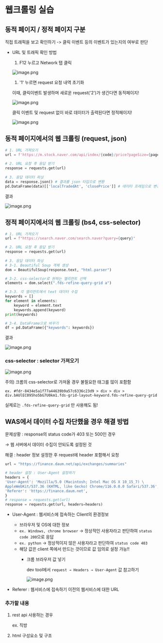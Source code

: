 # 웹크롤링 실습

## 동적 페이지 / 정적 페이지 구분

직접 트래픽을 보고 확인하기
-> 클릭 이벤트 등의 이벤트가 있는지의 여부로 판단

- URL 및 트래픽 확인 방법
    1. F12 누르고 Network 탭 클릭
    
    ![image.png](images/image%201.png)
    
    1. '1' 누르면 request 요청 내역 초기화
    
    이때, 클릭이벤트 발생하며 새로운 request('2')가 생긴다면 동적페이지!
    
    ![image.png](images/image%202.png)
    
    클릭 이벤트 및 request 없이 바로 데이터가 출력된다면 정적페이지!
    
    ![image.png](images/image%203.png)
    

## 동적 페이지에서의 웹 크롤링 (request, json)

```python
# 1. URL 가져오기
url = f'https://m.stock.naver.com/api/index/{code}/price?pageSize={page_size}&page={page}'
    
# 2. URL 요청 후 응답 받기
response = requests.get(url)
    
# 3. 응답 데이터 파싱
data = response.json() # 결과를 json 타입으로 변환
pd.DataFrame(data)[['localTradedAt', 'closePrice']] # 데이터 프레임으로 변경 및 원하는 데이터 추출
```

결과

![image.png](images/image%204.png)

## 정적 페이지에서의 웹 크롤링 (bs4, css-selector)

```python
# 1. URL 가져오기
url = f"https://search.naver.com/search.naver?query={query}"

# 2. URL 요청 후 응답 받기
response = requests.get(url)
    
# 3. 응답 데이터 파싱
# 3-1. Beautiful Soup 객체 생성
dom = BeautifulSoup(response.text, "html.parser")

# 3-2. css-selector로 원하는 엘리먼트 선택
elements = dom.select(".fds-refine-query-grid a")

# 3-3. 각 엘리먼트에서 text 데이터 수집
keywords = []
for element in elements:
    keyword = element.text
    keywords.append(keyword)
print(keywords)

# 3-4. DataFrame으로 바꾸기
df = pd.DataFrame({"keywords": keywords})
```

결과

![image.png](images/image%205.png)

### css-selector : selector 가져오기
    
![image.png](images/image%206.png)
    
주의) 크롬의 css-selector로 가져올 경우 불필요한 태그를 많이 포함함
```    
ex. #fdr-8434e5a1f77a44639b9a57c6336c23d9 > div > div > div.bAUlEC095ho5bG7U0km1.fds-grid-layout-keyword.fds-refine-query-grid
```

실제로는 `.fds-refine-query-grid` 만 사용해도 됨!
    

## WAS에서 데이터 수집 차단했을 경우 해결 방법

문제상황 : response의 status code가 403 또는 500인 경우

→ 웹 서버에서 데이터 수집이 안되도록 설정된 것

해결 : header 정보 설정한 후 request에 header 포함해서 요청

```python
url = "https://finance.daum.net/api/exchanges/summaries"

# header 설정 : User-Agent 설정하기
headers = {
'User-Agent': 'Mozilla/5.0 (Macintosh; Intel Mac OS X 10_15_7) \
AppleWebKit/537.36 (KHTML, like Gecko) Chrome/116.0.0.0 Safari/537.36',
'Referer': 'https://finance.daum.net',
}
# response = requests.get(url)
response = requests.get(url, headers=headers)
```

- User-Agent : 웹서비스에 접속하는 Client의 환경정보
    - 브라우저 및 OS에 대한 정보
    - `ex. Windows, chrome browser` → 정상적인 사용자라고 판단하여 `status code 200`으로 응답
    - `ex. python` → 정상적이지 않은 사용자라고 판단하여 `status code 403`
    - 해당 값은 client 쪽에서 만드는 것이므로 값 임의로 설정 가능!!
        - 크롬 브라우저 값 넣기
            
            dev tool에서 `request → Headers → User-Agent` 값 참고하기
            
            ![image.png](images/image%207.png)
            
- Referer : 웹서비스에 접속하기 이전의 웹서비스에 대한 URL

### 추가할 내용

1. rest api 사용하는 경우
    
    ex. 직방
    
2. html 구성요소 및 구조